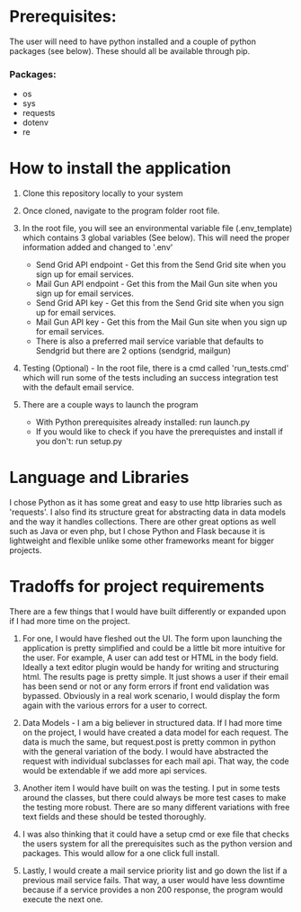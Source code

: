 # Prerequisites:

The user will need to have python installed and a couple of python packages (see below). These should all be available through pip.
### Packages:
* os
* sys
* requests
* dotenv
* re

# How to install the application

1. Clone this repository locally to your system
1. Once cloned, navigate to the program folder root file.
1. In the root file, you will see an environmental variable file (.env_template) which contains 3 global variables (See below). This will need the proper information added and changed to '.env'
    * Send Grid API endpoint - Get this from the Send Grid site when you sign up for email services.
    * Mail Gun API endpoint - Get this from the Mail Gun site when you sign up for email services.
    * Send Grid API key - Get this from the Send Grid site when you sign up for email services.
    * Mail Gun API key - Get this from the Mail Gun site when you sign up for email services.
    * There is also a preferred mail service variable that defaults to Sendgrid but there are 2 options (sendgrid, mailgun)
1. Testing (Optional) - In the root file, there is a cmd called 'run_tests.cmd' which will run some of the tests including an success integration test with the default email service.

1. There are a couple ways to launch the program
    * With Python prerequisites already installed: run launch.py
    * If you would like to check if you have the prerequistes and install if you don't: run setup.py

# Language and Libraries

I chose Python as it has some great and easy to use http libraries such as 'requests'. I also find its structure great for abstracting data in data models and the way it handles collections.
There are other great options as well such as Java or even php, but I chose Python and Flask because it is lightweight and flexible unlike some other frameworks meant for bigger projects.

# Tradoffs for project requirements

There are a few things that I would have built differently or expanded upon if I had more time on the project.

1. For one, I would have fleshed out the UI. The form upon launching the application is pretty simplified and could be a little bit more intuitive for the user. For example, A user can add test or HTML in the body field. Ideally a text editor plugin would be handy for writing and structuring html. The results page is pretty simple. It just shows a user if their email has been send or not or any form errors if front end validation was bypassed. Obviously in a real work scenario, I would display the form again with the various errors for a user to correct.

1. Data Models - I am a big believer in structured data. If I had more time on the project, I would have created a data model for each request. The data is much the same, but request.post is pretty common in python with the general variation of the body. I would have abstracted the request with individual subclasses for each mail api. That way, the code would be extendable if we add more api services. 

1. Another item I would have built on was the testing. I put in some tests around the classes, but there could always be more test cases to make the testing more robust. There are so many different variations with free text fields and these should be tested thoroughly.

1. I was also thinking that it could have a setup cmd or exe file that checks the users system for all the prerequisites such as the python version and packages. This would allow for a one click full install.

1. Lastly, I would create a mail service priority list and go down the list if a previous mail service fails. That way, a user would have less downtime because if a service provides a non 200 response, the program would execute the next one.

